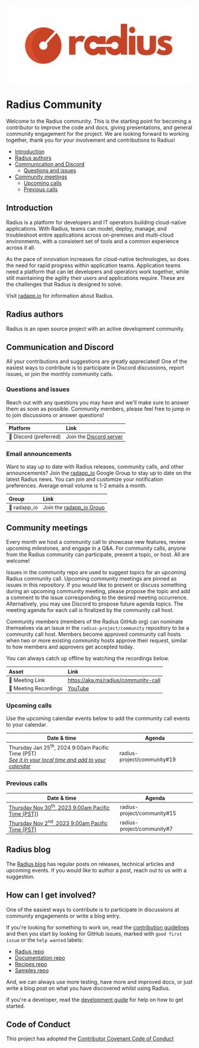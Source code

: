 <img src="images/radius-logo-long.png" alt="Radius Logo" width="500"/>

# Radius Community

Welcome to the Radius community. This is the starting point for becoming a contributor to improve the code and docs, giving presentations, and general community engagement for the project. We are looking forward to working together, thank you for your involvement and contributions to Radius!

- [Introduction](#introduction)
- [Radius authors](#radius-authors)
- [Communication and Discord](#communication-and-discord)
    - [Questions and issues](#questions-and-issues)
- [Community meetings](#community-meetings)
    - [Upcoming calls](#upcoming-calls)
    - [Previous calls](#previous-calls)

## Introduction

Radius is a platform for developers and IT operators building cloud-native applications. With Radius, teams can model, deploy, manage, and troubleshoot entire applications across on-premises and multi-cloud environments, with a consistent set of tools and a common experience across it all.

As the pace of innovation increases for cloud-native technologies, so does the need for rapid progress within application teams. Application teams need a platform that can let developers and operators work together, while still maintaining the agility their users and applications require. These are the challenges that Radius is designed to solve.

Visit [radapp.io](https://radapp.io/) for information about Radius.

## Radius authors

Radius is an open source project with an active development community.

## Communication and Discord

All your contributions and suggestions are greatly appreciated! One of the easiest ways to contribute is to participate in Discord discussions, report issues, or join the monthly community calls.

### Questions and issues

Reach out with any questions you may have and we'll make sure to answer them as soon as possible. Community members, please feel free to jump in to join discussions or answer questions!

| Platform  | Link        |
|:----------|:------------|
| 💬 Discord (preferred) | Join the [Discord server](https://aka.ms/radius/discord)

### Email announcements

Want to stay up to date with Radius releases, community calls, and other announcements? Join the [radapp_io](https://groups.google.com/g/radapp_io) Google Group to stay up to date on the latest Radius news. You can join and customize your notification preferences. Average email volume is 1-2 emails a month.

| Group | Link |
|:------|:-----|
| 📧 radapp_io | Join the [radapp_io Group](https://groups.google.com/g/radapp_io)

## Community meetings

Every month we host a community call to showcase new features, review upcoming milestones, and engage in a Q&A. For community calls, anyone from the Radius community can participate, present a topic, or host. All are welcome!

Issues in the community repo are used to suggest topics for an upcoming Radius community call. Upcoming community meetings are pinned as issues in this repository. If you would like to present or discuss something during an upcoming community meeting, please propose the topic and add a comment to the issue corresponding to the desired meeting occurrence. Alternatively, you may use Discord to propose future agenda topics. The meeting agenda for each call is finalized by the community call host.

Community members (members of the Radius GitHub org) can nominate themselves via an issue in the `radius-project/community` repository to be a community call host. Members become approved community call hosts when two or more existing community hosts approve their request, similar to how members and approvers get accepted today.

You can always catch up offline by watching the recordings below.

| Asset | Link        |
|:-----------|:------------|
| 🔗 Meeting Link | https://aka.ms/radius/community-call
| 🎥 Meeting Recordings | [YouTube](https://www.youtube.com/playlist?list=PLrZ6kld_pvgwYMLI-j_f0Dq2Dgv5MlK8R)

### Upcoming calls

Use the upcoming calendar events below to add the community call events to your calendar.

| Date & time | Agenda |
|-------------|--------|
| Thursday Jan 25<sup>th</sup>, 2024 9:00am Pacific Time (PST)<br />[_See it in your local time and add to your calendar_](https://www.timeanddate.com/worldclock/fixedtime.html?iso=20240125T09&p1=234&msg=Radius+Community+Call) | radius-project/community#19

### Previous calls

| Date & time | Agenda |
|-------------|--------|
| [Thursday Nov 30<sup>th</sup>, 2023 9:00am Pacific Time (PST)](https://youtu.be/DtZnb-uD84I)] | radius-project/community#15
| [Thursday Nov 2<sup>nd</sup>, 2023 9:00am Pacific Time (PST)](https://youtu.be/EfGAwli5W4U?si=FqSq_nt1bKrtNDm2) | radius-project/community#7

<!--
!!!REMINDER!!!

When adding new scheduled meetings to this list:
* make sure to update the URL for each entry too. The `iso` param should be updated following the `YYYYMMDD` format.
* make sure the suffix is correct for the numeral: `st`, `nd`, `th` so it reads right like `22nd` and not `22th`
-->

## Radius blog

The [Radius blog](https://blog.radapp.dev/posts) has regular posts on releases, technical articles and upcoming events. If you would like to author a post, reach out to us with a suggestion. 

<!-- ## Community membership
There are various contributor roles in the Radius community that you are strongly encouraged to be part of. Read [Community membership](community-membership.md)
for more information. -->

<!-- add role definitions going forward (e.g. steering committee, administrator, managers, etc.) -->
<!-- ## Roles

There are a several different roles that are available in the community. -->

## How can I get involved?

One of the easiest ways to contribute is to participate in discussions at community engagements or write a blog entry.

If you're looking for something to work on, read the [contribution guidelines](https://docs.radapp.dev/contributing/) and then you start by looking for GitHub issues, marked with `good first issue` or the `help wanted` labels:

- [Radius repo](https://github.com/radius-project/radius/labels/good%20first%20issue)
- [Documentation repo](https://github.com/radius-project/docs/labels/good%20first%20issue)
- [Recipes repo](https://github.com/radius-project/recipes/labels/good%20first%20issue)
- [Samples repo](https://github.com/radius-project/samples/labels/good%20first%20issue)

And, we can always use more testing, have more and improved docs, or just write a blog post on what you have discovered whilst using Radius.

If you're a developer, read the [development guide](https://github.com/radius-project/radius/tree/main/docs) for help on how to get started.

## Code of Conduct

This project has adopted the [Contributor Covenant Code of Conduct](CODE-OF-CONDUCT.md)
